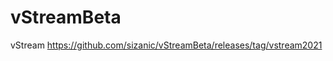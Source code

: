 # vStreamBeta

vStream <a href="https://github.com/sizanic/vStreamBeta/releases/tag/vstream2021">https://github.com/sizanic/vStreamBeta/releases/tag/vstream2021

